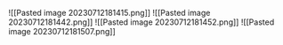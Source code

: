 
![[Pasted image 20230712181415.png]]
![[Pasted image 20230712181442.png]]
![[Pasted image 20230712181452.png]]
![[Pasted image 20230712181507.png]]

